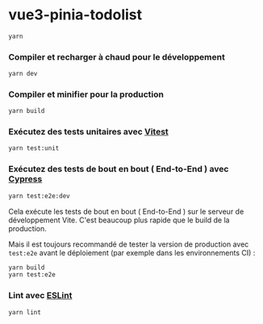 # vue3-pinia-todolist

```sh
yarn
```

### Compiler et recharger à chaud pour le développement

```sh
yarn dev
```

### Compiler et minifier pour la production

```sh
yarn build
```

### Exécutez des tests unitaires avec [Vitest](https://vitest.dev/)

```sh
yarn test:unit
```

### Exécutez des tests de bout en bout ( End-to-End ) avec [Cypress](https://www.cypress.io/)

```sh
yarn test:e2e:dev
```

Cela exécute les tests de bout en bout ( End-to-End ) sur le serveur de développement Vite.
C'est beaucoup plus rapide que le build de la production.

Mais il est toujours recommandé de tester la version de production avec `test:e2e` avant le déploiement (par exemple dans les environnements CI) :

```sh
yarn build
yarn test:e2e
```

### Lint avec [ESLint](https://eslint.org/)

```sh
yarn lint
```
